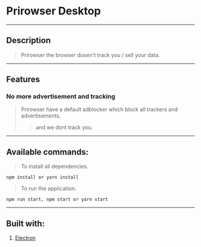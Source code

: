 # Prirowser Desktop

_________________

## Description
> Prirowser the browser dosen't track you / sell your data.

_________________

## Features

### No more advertisement and tracking

> Prirowser have a default adblocker which block all trackers and advertisements.
>> and we dont track you. 

_________________

## Available commands:
> To install all dependencies.

    npm install or yarn install

> To run the application.

    npm run start, npm start or yarn start

_________________

## Built with:
   1. [Electron](http://electronjs.com)
